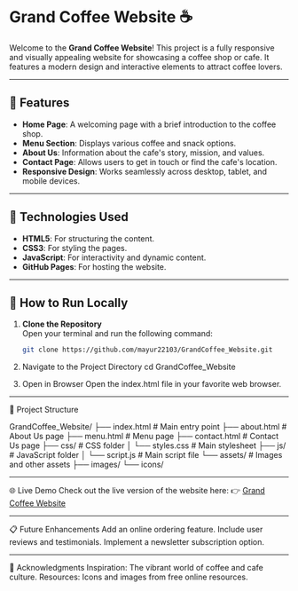 # Grand Coffee Website ☕

Welcome to the **Grand Coffee Website**! This project is a fully responsive and visually appealing website for showcasing a coffee shop or cafe. It features a modern design and interactive elements to attract coffee lovers.

---

## 🌟 Features

- **Home Page**: A welcoming page with a brief introduction to the coffee shop.
- **Menu Section**: Displays various coffee and snack options.
- **About Us**: Information about the cafe's story, mission, and values.
- **Contact Page**: Allows users to get in touch or find the cafe's location.
- **Responsive Design**: Works seamlessly across desktop, tablet, and mobile devices.

---

## 🔧 Technologies Used

- **HTML5**: For structuring the content.
- **CSS3**: For styling the pages.
- **JavaScript**: For interactivity and dynamic content.
- **GitHub Pages**: For hosting the website.

---

## 🚀 How to Run Locally

1. **Clone the Repository**  
   Open your terminal and run the following command:
   ```bash
   git clone https://github.com/mayur22103/GrandCoffee_Website.git

2. Navigate to the Project Directory
cd GrandCoffee_Website

3. Open in Browser
Open the index.html file in your favorite web browser.

---

📂 Project Structure

GrandCoffee_Website/
├── index.html          # Main entry point
├── about.html          # About Us page
├── menu.html           # Menu page
├── contact.html        # Contact Us page
├── css/                # CSS folder
│   └── styles.css      # Main stylesheet
├── js/                 # JavaScript folder
│   └── script.js       # Main script file
└── assets/             # Images and other assets
    ├── images/
    └── icons/

---

🌐 Live Demo
Check out the live version of the website here:
👉 [Grand Coffee Website
](https://mayur22103.github.io/GrandCoffee_Website/index.html)

---

📋 Future Enhancements
Add an online ordering feature.
Include user reviews and testimonials.
Implement a newsletter subscription option.

---

🙌 Acknowledgments
Inspiration: The vibrant world of coffee and cafe culture.
Resources: Icons and images from free online resources.











